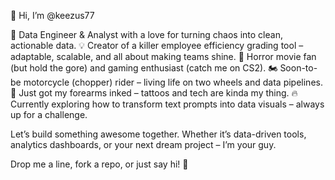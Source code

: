 👋 Hi, I’m @keezus77

🎸 Data Engineer & Analyst with a love for turning chaos into clean, actionable data.
💡 Creator of a killer employee efficiency grading tool – adaptable, scalable, and all about making teams shine.
👾 Horror movie fan (but hold the gore) and gaming enthusiast (catch me on CS2).
🏍 Soon-to-be motorcycle (chopper) rider – living life on two wheels and data pipelines.
🎨 Just got my forearms inked – tattoos and tech are kinda my thing.
🔥 Currently exploring how to transform text prompts into data visuals – always up for a challenge.

Let’s build something awesome together. Whether it’s data-driven tools, analytics dashboards, or your next dream project – I’m your guy.

Drop me a line, fork a repo, or just say hi! 🚀


<!---
keezus77/keezus77 is a ✨ special ✨ repository because its `README.md` (this file) appears on your GitHub profile.
You can click the Preview link to take a look at your changes.
--->
